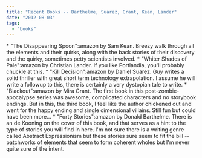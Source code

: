 ```yaml
---
title: "Recent Books -- Barthelme, Suarez, Grant, Kean, Lander"
date: "2012-08-03"
tags: 
  - "books"
---
```


\* "The Disappearing Spoon":amazon by Sam Kean. Breezy walk through all the elements and their quirks, along with the back stories of their discovery and the quirky, sometimes petty scientists involved. \* "Whiter Shades of Pale":amazon by Christian Lander. If you like Portlandia, you'll probably chuckle at this. \* "Kill Decision":amazon by Daniel Suarez. Guy writes a solid thriller with great short term technology extrapolation. I assume he will write a followup to this, there is certainly a very dystopian tale to write. \* "Blackout":amazon by Mira Grant. The first book in this post-zombie-apocalypse series was awesome, complicated characters and no storybook endings. But in this, the third book, I feel like the author chickened out and went for the happy ending and single dimensional villains. Still fun but could have been more... \* "Forty Stories":amazon by Donald Barthelme. There is an de Kooning on the cover of this book, and that serves as a hint to the type of stories you will find in here. I'm not sure there is a writing genre called Abstract Expressionism but these stories sure seem to fit the bill -- patchworks of elements that seem to form coherent wholes but I'm never quite sure of the intent.
